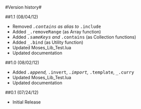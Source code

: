 #Version history#

##1.1 (08/04/12)
* Removed <tt>_.contains</tt> as alias to <tt>_.include</tt>
* Added <tt>_.removeRange</tt> (as Array function)
* Added <tt>_.sameKeys</tt> and <tt>_.contains</tt> (as Collection functions)
* Added <tt>_.bind</tt> (as Utility function)
* Updated Moses_Lib_Test.lua
* Updated documentation

##1.0 (08/02/12)
* Added <tt>_.append</tt>, <tt>_.invert</tt>, <tt>_.import</tt>, <tt>_.template</tt>, <tt>_.curry</tt>
* Updated Moses_Lib_Test.lua
* Updated documentation

##0.1 (07/24/12)
* Initial Release
